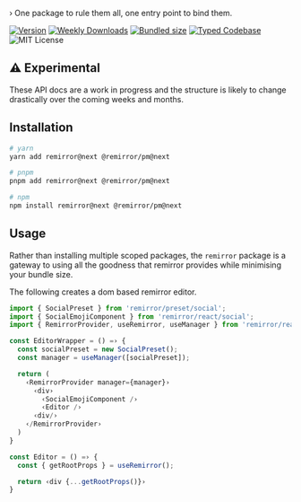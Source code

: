› One package to rule them all, one entry point to bind them.

[![Version][version]][npm] [![Weekly Downloads][downloads-badge]][npm] [![Bundled size][size-badge]][size] [![Typed Codebase][typescript]](https://github.com/remirror/remirror/blob/HEAD/packages/remirror/src/index.ts) ![MIT License][license]

[version]: https://flat.badgen.net/npm/v/remirror
[npm]: https://npmjs.com/package/remirror
[license]: https://flat.badgen.net/badge/license/MIT/purple
[size]: https://bundlephobia.com/result?p=remirror
[size-badge]: https://flat.badgen.net/bundlephobia/minzip/remirror
[typescript]: https://flat.badgen.net/badge/icon/TypeScript?icon=typescript&label
[downloads-badge]: https://badgen.net/npm/dw/remirror/red?icon=npm

## ⚠️ Experimental

These API docs are a work in progress and the structure is likely to change drastically over the coming weeks and months.

## Installation

```bash
# yarn
yarn add remirror@next @remirror/pm@next

# pnpm
pnpm add remirror@next @remirror/pm@next

# npm
npm install remirror@next @remirror/pm@next
```

## Usage

Rather than installing multiple scoped packages, the `remirror` package is a gateway to using all the goodness that remirror provides while minimising your bundle size.

The following creates a dom based remirror editor.

```ts
import { SocialPreset } from 'remirror/preset/social';
import { SocialEmojiComponent } from 'remirror/react/social';
import { RemirrorProvider, useRemirror, useManager } from 'remirror/react';

const EditorWrapper = () =› {
  const socialPreset = new SocialPreset();
  const manager = useManager([socialPreset]);

  return (
    ‹RemirrorProvider manager={manager}›
      ‹div›
        ‹SocialEmojiComponent /›
        ‹Editor /›
      ‹div/›
    ‹/RemirrorProvider›
  )
}

const Editor = () =› {
  const { getRootProps } = useRemirror();

  return ‹div {...getRootProps()}›
}
```
